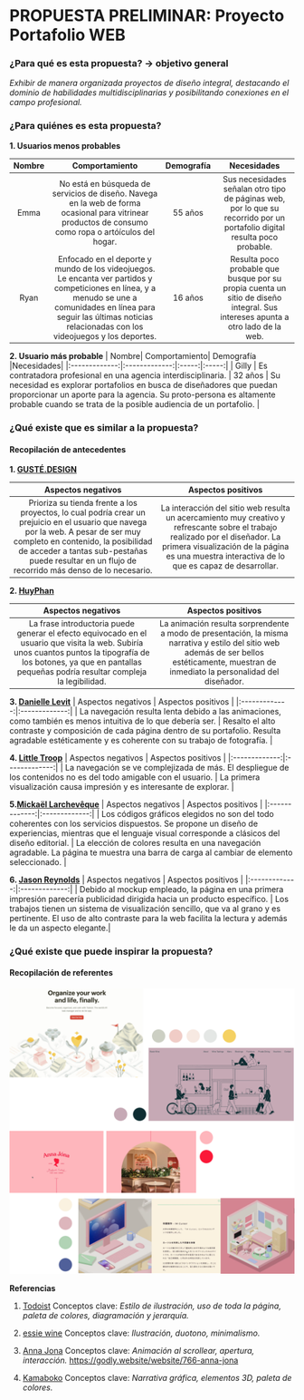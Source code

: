 # PROPUESTA PRELIMINAR: Proyecto Portafolio WEB

### ¿Para qué es esta propuesta? → objetivo general
*Exhibir de manera organizada proyectos de diseño integral, destacando el dominio de habilidades multidisciplinarias y posibilitando conexiones en el campo profesional.*

### ¿Para quiénes es esta propuesta?

**1. Usuarios menos probables**

| Nombre| Comportamiento| Demografía |Necesidades|
|:-------------:|:-------------:|:-----:|:-----:|
| Emma | No está en búsqueda de servicios de diseño. Navega en la web de forma ocasional para vitrinear productos de consumo como ropa o artóículos del hogar. | 55 años | Sus necesidades señalan otro tipo de páginas web, por lo que su recorrido por un portafolio digital resulta poco probable. |
| Ryan | Enfocado en el deporte y mundo de los videojuegos. Le encanta ver partidos y competiciones en línea, y a menudo se une a comunidades en línea para seguir las últimas noticias relacionadas con los videojuegos y los deportes. |  16 años | Resulta poco probable que busque por su propia cuenta un sitio de diseño integral. Sus intereses apunta a otro lado de la web. |

**2. Usuario más probable**
| Nombre| Comportamiento| Demografía |Necesidades|
|:-------------:|:-------------:|:-----:|:-----:|
| Gilly | Es contratadora profesional en una agencia interdisciplinaria. | 32 años | Su necesidad es explorar portafolios en busca de diseñadores que puedan proporcionar un aporte para la agencia. Su proto-persona es altamente probable cuando se trata de la posible audiencia de un portafolio.  |

### ¿Qué existe que es similar a la propuesta?
#### Recopilación de antecedentes 

**1. [GUSTÉ.DESIGN](https://godly.website/website/844-guste-design)**

| Aspectos negativos | Aspectos positivos |
|:-------------:|:-------------:|
| Prioriza su tienda frente a los proyectos, lo cual podría crear un prejuicio en el usuario que navega por la web. A pesar de ser muy completo en contenido, la posibilidad de acceder a tantas sub-pestañas puede resultar en un flujo de recorrido más denso de lo necesario. | La interacción del sitio web resulta un acercamiento muy creativo y refrescante sobre el trabajo realizado por el diseñador. La primera visualización de la página es una muestra interactiva de lo que es capaz de desarrollar.  |

**2. [HuyPhan](https://godly.website/website/854-huy-phan)**

| Aspectos negativos | Aspectos positivos |
|:-------------:|:-------------:|
| La frase introductoria puede generar el efecto equivocado en el usuario que visita la web. Subiría unos cuantos puntos la tipografía de los botones, ya que en pantallas pequeñas podría resultar compleja la legibilidad. | La animación resulta sorprendente a modo de presentación, la misma narrativa y estilo del sitio web además de ser bellos estéticamente, muestran de inmediato la personalidad del diseñador. |

**3. [Danielle Levit](https://godly.website/website/834-danielle-levitt)**
| Aspectos negativos | Aspectos positivos |
|:-------------:|:-------------:|
| La navegación resulta lenta debido a las animaciones, como también es menos intuitiva de lo que debería ser. | Resalto el alto contraste y composición de cada página dentro de su portafolio. Resulta agradable estéticamente y es coherente con su trabajo de fotografía. |

**4. [Little Troop](https://godly.website/website/409-little-troop)**
| Aspectos negativos | Aspectos positivos |
|:-------------:|:-------------:|
| La navegación se ve complejizada de más. El despliegue de los contenidos no es del todo amigable con el usuario. | La primera visualización causa impresión y es interesante de explorar. |

**5.[Mickaël Larchevêque](https://godly.website/website/244-mickael-larcheveque)**
| Aspectos negativos | Aspectos positivos |
|:-------------:|:-------------:|
| Los códigos gráficos elegidos no son del todo coherentes con los servicios dispuestos. Se propone un diseño de experiencias, mientras que el lenguaje visual corresponde a clásicos del diseño editorial.  | La elección de colores resulta en una navegación agradable. La página te muestra una barra de carga al cambiar de elemento seleccionado. |

**6. [Jason Reynolds](https://godly.website/website/202-jason-reynolds)**
| Aspectos negativos | Aspectos positivos |
|:-------------:|:-------------:|
| Debido al mockup empleado, la página en una primera impresión parecería publicidad dirigida hacia un producto específico. | Los trabajos tienen un sistema de visualización sencillo, que va al grano y es pertinente. El uso de alto contraste para la web facilita la lectura y además le da un aspecto elegante.|

### ¿Qué existe que puede inspirar la propuesta?
#### Recopilación de referentes

![alt text](https://raw.githubusercontent.com/emilgatica/PROYECTO-WEB/main/img/moodboard.png)

**Referencias**
1. [Todoist](https://saaslandingpage.com/todoist/)
Conceptos clave: *Estilo de ilustración, uso de toda la página, paleta de colores, diagramación y jerarquía.*


2. [essie wine](https://godly.website/website/166-essie-wine)
Conceptos clave: *Ilustración, duotono, minimalismo.*

3. [Anna Jona](https://godly.website/website/766-anna-jona)
Conceptos clave: *Animación al scrollear, apertura, interacción.*
https://godly.website/website/766-anna-jona

4. [Kamaboko](https://godly.website/website/745-kamaboko)
Conceptos clave: *Narrativa gráfica, elementos 3D, paleta de colores.*
